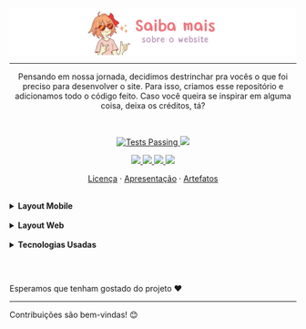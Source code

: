 <p align="center">
 <img src="https://github.com/Ematch-TCE/Website-Responsive-Ematch/blob/main/images/web-website.png" align="center" alt="Banner">
 
 ---
 
 <p align="center">Pensando em nossa jornada, decidimos destrinchar pra vocês o que foi preciso para desenvolver o site. Para isso, criamos esse repositório e adicionamos todo o código feito. Caso você queira se inspirar em alguma coisa, deixa os créditos, tá?</p>
 
 <br>

 <p align="center">
    <a href="https://github.com/Ematch-TCE/Website-Responsive-Ematch/blob/main/LICENSE">
      <img alt="Tests Passing" src="https://img.shields.io/npm/l/react">
    </a>
      <img src="https://img.shields.io/badge/netlify-passing-blue">
  </p>
  
  <p align="center">
  <a href="https://www.instagram.com/_ematch_/">
      <img src="https://img.shields.io/badge/Instagram-E4405F?style=for-the-badge&logo=instagram&logoColor=white" target="_blank">
  </a>
   <a href ="mailto:tecods8@gmail.com">
      <img src="https://img.shields.io/badge/Gmail-fc4c4e?style=for-the-badge&logo=gmail&logoColor=white" target="_blank">
  </a>
  <a href="https://ematch.netlify.app/">
      <img src="https://img.shields.io/badge/Netlify-00C7B7?style=for-the-badge&logo=netlify&logoColor=white" target="_blank">
  </a>
   <a href="https://github.com/BruCamps">
      <img src="https://img.shields.io/badge/Desenvolvedora%20-Bru%20Camps%20%20%E2%86%92-gray.svg?colorA=795AE0&colorB=6B50C7&style=for-the-badge"/>
  </a>
  </p>
  
  
  <p align="center">
    <a href="https://github.com/Ematch-TCE/Website-Responsive-Ematch/blob/main/LICENSE">Licença</a>
    ·
    <a href="https://github.com/Ematch-TCE/Ematch-TCE">Apresentação</a>
    ·
    <a href="https://github.com/Ematch-TCE/Artefatos-do-Projeto">Artefatos</a>
  </p>
  
  <br>
  
  <details>
 
  <summary><b> Layout Mobile </b></summary>
 
  <br>
  
  <div style="display=inline_block">
  <img style="max-width: 100%;" src="https://github.com/Ematch-TCE/Website-Responsive-Ematch/blob/main/Layouts/tela-a.png"> <img style="max-width: 100%;" src="https://github.com/Ematch-TCE/Website-Responsive-Ematch/blob/main/Layouts/tela-2.png">
  </div>
 
  <br>
 
   > Tela de Login & de Candidatos
 
  </details>
  
   <br>
  
  <details>
  
  <summary><b> Layout Web </b></summary>
 
  <br>
  
  <div>
  <img style="max-width: 100%;" src="https://github.com/Ematch-TCE/Website-Responsive-Ematch/blob/main/Layouts/tela-b.png"> 
   
  <img style="max-width: 100%;" src="https://github.com/Ematch-TCE/Website-Responsive-Ematch/blob/main/Layouts/tela.png">
   </div>
 
   <br>
 
   > Tela Inicial & de Empresas
   
  </details>
  
   <br>
   
  <details>
 
  <summary><b> Tecnologias Usadas </b></summary>
   
   <br>
 
   ### Front End
   
   ```md
   # Finalizado
   
   · HTML
   · CSS
   · JS
   ```
   
   <br>

   ### Back End
   
   ```md
   
   # Em produção
      
   · Banco de Dados
   · Python
   
   ```
 
  </details>
   
   ##
 
 <br>
 
 Esperamos que tenham gostado do projeto ❤
 
 ---
 
 Contribuições são bem-vindas! 😊
 
 
 <br>
   
 
  
